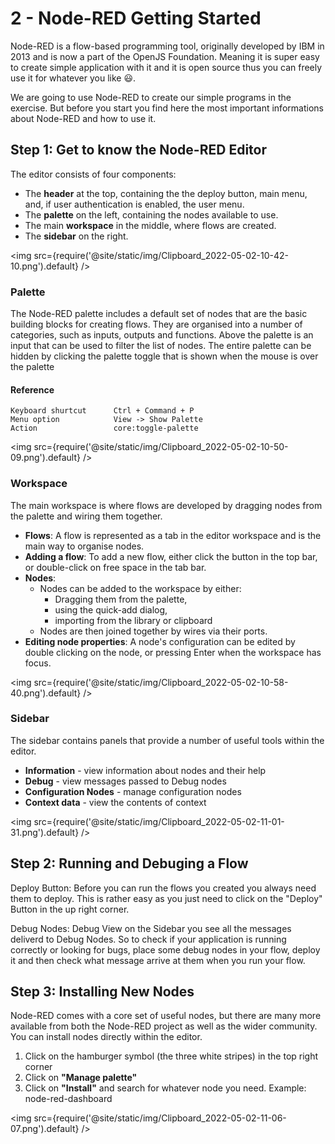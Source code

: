 # 2 - Node-RED Getting Started

Node-RED is a flow-based programming tool, originally developed by IBM in 2013 and is now a part of the OpenJS Foundation. Meaning it is super easy to create simple application with it and it is open source thus you can freely use it for whatever you like :smiley:.

We are going to use Node-RED to create our simple programs in the exercise. But before you start you find here the most important informations about Node-RED and how to use it.

## Step 1: Get to know the Node-RED Editor

The editor consists of four components:

- The **header** at the top, containing the the deploy button, main menu, and, if user authentication is enabled, the user menu.
- The **palette** on the left, containing the nodes available to use.
- The main **workspace** in the middle, where flows are created.
- The **sidebar** on the right.

<img src={require('@site/static/img/Clipboard_2022-05-02-10-42-10.png').default} />

### Palette

The Node-RED palette includes a default set of nodes that are the basic building blocks for creating flows.
They are organised into a number of categories, such as inputs, outputs and functions.
Above the palette is an input that can be used to filter the list of nodes.
The entire palette can be hidden by clicking the palette toggle that is shown when the mouse is over the palette

#### Reference
```
Keyboard shurtcut      Ctrl + Command + P
Menu option            View -> Show Palette
Action                 core:toggle-palette
```

<img src={require('@site/static/img/Clipboard_2022-05-02-10-50-09.png').default} />

### Workspace

The main workspace is where flows are developed by dragging nodes from the palette and wiring them together.

- **Flows**: A flow is represented as a tab in the editor workspace and is the main way to organise nodes.
- **Adding a flow**: To add a new flow, either click the button in the top bar, or double-click on free space in the tab bar.
- **Nodes**: 
  - Nodes can be added to the workspace by either:
    - Dragging them from the palette,
    - using the quick-add dialog,
    - importing from the library or clipboard
  - Nodes are then joined together by wires via their ports.
- **Editing node properties**: A node's configuration can be edited by double clicking on the node, or pressing Enter when the workspace has focus.

<img src={require('@site/static/img/Clipboard_2022-05-02-10-58-40.png').default} />

### Sidebar

The sidebar contains panels that provide a number of useful tools within the editor.
- **Information** - view information about nodes and their help
- **Debug** - view messages passed to Debug nodes
- **Configuration Nodes** - manage configuration nodes
- **Context data** - view the contents of context

<img src={require('@site/static/img/Clipboard_2022-05-02-11-01-31.png').default} />

## Step 2: Running and Debuging a Flow

Deploy Button: Before you can run the flows you created you always need them to deploy. This is rather easy as you just need to click on the "Deploy" Button in the up right corner.

Debug Nodes: Debug View on the Sidebar you see all the messages deliverd to Debug Nodes. So to check if your application is running correctly or looking for bugs, place some debug nodes in your flow, deploy it and then check what message arrive at them when you run your flow.


## Step 3: Installing New Nodes

Node-RED comes with a core set of useful nodes, but there are many more available from both the Node-RED project as well as the wider community. You can install nodes directly within the editor.

1. Click on the hamburger symbol (the three white stripes) in the top right corner
2. Click on **"Manage palette"**
3. Click on **"Install"** and search for whatever node you need. Example: node-red-dashboard

<img src={require('@site/static/img/Clipboard_2022-05-02-11-06-07.png').default} />



